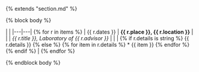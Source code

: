 {% extends "section.md" %}

{% block body %}

|   |
|---|---|
{% for r in items %}
| <span class="dates">{{ r.dates }}</span> | __{{ r.place }}, {{ r.location }}__ |
|               | _{{ r.title }}, Laboratory of {{ r.advisor }}_ |
|               | {% if r.details is string %} {{ r.details }} {% else %} {% for item in r.details %} * {{ item }} {% endfor %} {% endif %} |
{% endfor %}

{% endblock body %}
